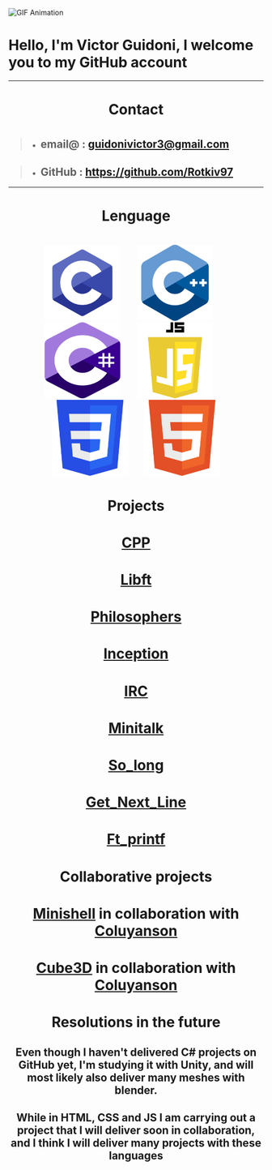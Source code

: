 <link rel="stylesheet" href="index.css">

<!-- <div align="center">
  <video width="1000vw" height="440vw" loop autoplay muted>
    <source src="animation_blender_vik.mp4" type="video/mp4">
    Your browser does not support the video tag.
  </video>
</div> -->

![GIF Animation](video_gif.gif)





<div class="text-P">

# Hello, I'm Victor Guidoni, I welcome you to my GitHub account

</div>

---

<div style="text-align: center;">

# Contact
#


</div>

>* ## email@ : guidonivictor3@gmail.com

>* ## GitHub :  https://github.com/Rotkiv97

---

#
#

<div style="text-align: center;">

# Lenguage

#
#

</div>

<div class style="text-align: center;">
    <img src="C.png" width="150vw" height="150vw" title="C language" style="margin-right: 3vw;">
    <img src="CPP.png" width="150vw" height="150vw" title="C++ language" style="margin-right: 3vw;">
    <img src="Csharp.png" width="150vw" height="150vw" title="C# language" style="margin-right: 3vw;">
    <img src="JS.png" width="150vw" height="150vw" title="Java Script language" style="margin-right: 3vw;">
    <img src="CSS.png" width="150vw" height="150vw" title="CSS language"style="margin-right: 3vw;">
    <img src="HTML.png" width="150vw" height="150vw" title="HTML language">
</div>

#
#
#
#
#

<div style="text-align: center;">

# Projects
#
# [CPP](https://github.com/Rotkiv97/CPP)
# [Libft](https://github.com/Rotkiv97/Libft)
# [Philosophers](https://github.com/Rotkiv97/Philosophers)
# [Inception](https://github.com/Rotkiv97/Inception)
# [IRC](https://github.com/Rotkiv97/IRC)
# [Minitalk](https://github.com/Rotkiv97/Minitalk)
# [So_long](https://github.com/Rotkiv97/So_long)
# [Get_Next_Line](https://github.com/Rotkiv97/Get_Next_Line)
# [Ft_printf](https://github.com/Rotkiv97/Ft_printf)
</div>



#

<div style="text-align: center;">

# Collaborative projects
#
# [Minishell](https://github.com/Rotkiv97/minishell) in collaboration with [Coluyanson](https://github.com/Coluyanson)
# [Cube3D](https://github.com/Rotkiv97/cub3D) in collaboration with [Coluyanson](https://github.com/Coluyanson)
</div>

<div style="text-align: center;">

#
#
# Resolutions in the future
## Even though I haven't delivered C# projects on GitHub yet, I'm studying it with Unity, and will most likely also deliver many meshes with blender.
## While in HTML, CSS and JS I am carrying out a project that I will deliver soon in collaboration, and I think I will deliver many projects with these languages


</div>